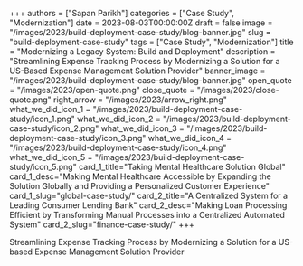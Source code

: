 +++
authors = ["Sapan Parikh"]
categories = ["Case Study", "Modernization"]
date = 2023-08-03T00:00:00Z
draft = false
image = "/images/2023/build-deployment-case-study/blog-banner.jpg"
slug = "build-deployment-case-study"
tags = ["Case Study", "Modernization"]
title = "Modernizing a Legacy System: Build and Deployment"
description = "Streamlining Expense Tracking Process by Modernizing a Solution for a US-Based Expense Management Solution Provider"
banner_image = "/images/2023/build-deployment-case-study/blog-banner.jpg"
open_quote = "/images/2023/open-quote.png"
close_quote = "/images/2023/close-quote.png"
right_arrow = "/images/2023/arrow_right.png"
what_we_did_icon_1 = "/images/2023/build-deployment-case-study/icon_1.png"
what_we_did_icon_2 = "/images/2023/build-deployment-case-study/icon_2.png"
what_we_did_icon_3 = "/images/2023/build-deployment-case-study/icon_3.png"
what_we_did_icon_4 = "/images/2023/build-deployment-case-study/icon_4.png"
what_we_did_icon_5 = "/images/2023/build-deployment-case-study/icon_5.png"
card_1_title="Taking Mental Healthcare Solution Global"
card_1_desc="Making Mental Healthcare Accessible by Expanding the Solution Globally and Providing a Personalized Customer Experience"
card_1_slug="global-case-study/"
card_2_title="A Centralized System for a Leading Consumer Lending Bank"
card_2_desc="Making Loan Processing Efficient by Transforming Manual Processes into a Centralized Automated System"
card_2_slug="finance-case-study/"
+++

Streamlining Expense Tracking Process by Modernizing a Solution for a US-based Expense Management Solution Provider


